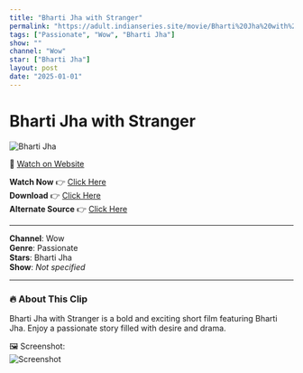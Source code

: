 ```yaml
---
title: "Bharti Jha with Stranger"
permalink: "https://adult.indianseries.site/movie/Bharti%20Jha%20with%20Stranger"
tags: ["Passionate", "Wow", "Bharti Jha"]
show: ""
channel: "Wow"
star: ["Bharti Jha"]
layout: post
date: "2025-01-01"
---
```


# Bharti Jha with Stranger

![Bharti Jha](https://shorts.desisins.com/wp-content/uploads/2023/08/Bharti-Jha-with-Stranger.jpg)

🔗 [Watch on Website](https://adult.indianseries.site/movie/Bharti%20Jha%20with%20Stranger)

**Watch Now** 👉 [Click Here](https://adult.indianseries.site/movie/Bharti%20Jha%20with%20Stranger)  
**Download** 👉 [Click Here](https://adult.indianseries.site/movie/Bharti%20Jha%20with%20Stranger)  
**Alternate Source** 👉 [Click Here](https://adult.indianseries.site/movie/Bharti%20Jha%20with%20Stranger)

---

**Channel**: Wow  
**Genre**: Passionate  
**Stars**: Bharti Jha  
**Show**: *Not specified*

---

### 🔥 About This Clip

Bharti Jha with Stranger is a bold and exciting short film featuring Bharti Jha. Enjoy a passionate story filled with desire and drama.
 
🖼️ Screenshot:  
![Screenshot](https://shorts.desisins.com/wp-content/uploads/2023/08/Bharti-Jha-with-Stranger.jpg)
